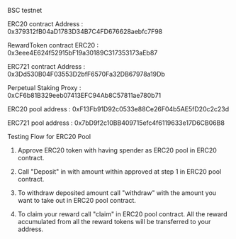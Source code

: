 
BSC testnet

ERC20 contract Address :  0x379312fB04aD1783D34B7C4FD676628aebfc7F98

RewardToken contract ERC20 :  0x3eee4E624f52915bF19a30189C317353173aEb87

ERC721 contract Address : 0x3Dd530B04F03553D2bfF6570Fa32DB67978a19Db

Perpetual Staking Proxy :  0xCF6b81B329eeb07413EFC94Ab8C57811ae780b71

ERC20 pool address :  0xF13Fb91D92c0533e88Ce26F04b5AE5fD20c2c23d

ERC721 pool address :  0x7bD9f2c10BB409715efc4f6119633e17D6CB06B8



Testing Flow for ERC20 Pool

1. Approve ERC20 token with having spender as ERC20 pool in ERC20 contract.

2. Call "Deposit" in  with amount within approved at step 1 in ERC20 pool contract.

3. To withdraw deposited amount call "withdraw" with the amount you want to take out in ERC20 pool contract.

4. To claim your reward call "claim" in ERC20 pool contract. All the reward accumulated from all the reward tokens will be transferred to your address.


